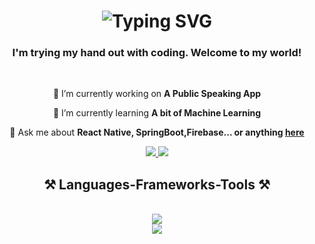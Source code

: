 <h1 align="center">
<img src="https://readme-typing-svg.demolab.com?font=IBM+Plex+Mono&size=35&duration=3000&pause=700&color=40DC5B&center=true&vCenter=true&width=500&height=70&lines=Hi+there+%F0%9F%91%8B;I'm+Janindu+Sandanayka" alt="Typing SVG" />
</h1>

<h3 align="center">I'm trying my hand out with coding. Welcome to my world!</h3>

<br/>

<div align="center">
 
 🔭 I’m currently working on **A Public Speaking App**
 
 🌱 I’m currently learning **A bit of Machine Learning**

💬 Ask me about **React Native, SpringBoot,Firebase... or anything [here](https://github.com/Janindu2204/Janindu2204/issues)**

<div align="center"> 
  <a href="mailto:Janindu2204@gmail.com">
    <img src="https://img.icons8.com/?size=45&id=rUgzXdXFnhmg&format=png&color=40dc5b" />
  </a>
  <a href="https://linkedin.com/in/janindu2204" target="_blank">
    <img src="https://img.icons8.com/?size=50&id=447&format=png&color=40dc5b" />
  </a>
</div>

<h2 align="center">⚒️ Languages-Frameworks-Tools ⚒️</h2>
<br/>
<div align="center">
    <img src="https://skillicons.dev/icons?i=react,html,css,vscode,github,figma,postman,git" /><br>
    <img src="https://skillicons.dev/icons?i=python,javascript,typescript,firebase,mongodb,java,spring,matlab" /><br>
</div>






<!--
**Janindu2204/Janindu2204** is a ✨ _special_ ✨ repository because its `README.md` (this file) appears on your GitHub profile.

Here are some ideas to get you started:

- 🔭 I’m currently working on ...
- 🌱 I’m currently learning ...
- 👯 I’m looking to collaborate on ...
- 🤔 I’m looking for help with ...
- 💬 Ask me about ...
- 📫 How to reach me: ...
- 😄 Pronouns: ...
- ⚡ Fun fact: ...
-->